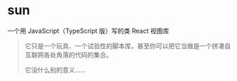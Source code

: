 # sun

一个用 JavaScript（TypeScript 版）写的类 React 视图库

> 它只是一个玩具、一个试验性的脚本库，甚至你可以把它当做是一个拼凑自互联网各处角落的代码的集合。
>
> 它没什么别的意义……




